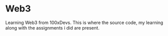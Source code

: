 # Web3
 Learning Web3 from 100xDevs. This is where the source code, my learning along with the assignments i did are present.

